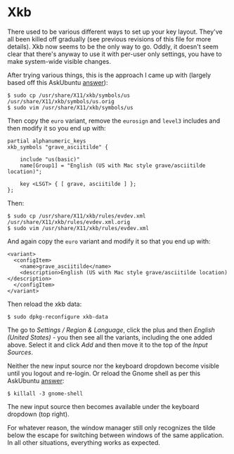 Xkb
===

There used to be various different ways to set up your key layout. They've all been killed off gradually (see previous revisions of this file for more details). Xkb now seems to be the only way to go. Oddly, it doesn't seem clear that there's anyway to use it with per-user only settings, you have to make system-wide visible changes.

After trying various things, this is the approach I came up with (largely based off this AskUbuntu [answer](https://askubuntu.com/a/483026)):

    $ sudo cp /usr/share/X11/xkb/symbols/us /usr/share/X11/xkb/symbols/us.orig
    $ sudo vim /usr/share/X11/xkb/symbols/us

Then copy the `euro` variant, remove the `eurosign` and `level3` includes and then modify it so you end up with:

    partial alphanumeric_keys
    xkb_symbols "grave_asciitilde" {

        include "us(basic)"
        name[Group1] = "English (US with Mac style grave/asciitilde location)";

        key <LSGT> { [ grave, asciitilde ] };
    };

Then:

    $ sudo cp /usr/share/X11/xkb/rules/evdev.xml /usr/share/X11/xkb/rules/evdev.xml.orig
    $ sudo vim /usr/share/X11/xkb/rules/evdev.xml

And again copy the `euro` variant and modify it so that you end up with:

    <variant>
      <configItem>
        <name>grave_asciitilde</name>
        <description>English (US with Mac style grave/asciitilde location)</description>
      </configItem>
    </variant>

Then reload the xkb data:

    $ sudo dpkg-reconfigure xkb-data

The go to _Settings / Region & Language_, click the plus and then _English (United States)_ - you then see all the variants, including the one added above. Select it and click _Add_ and then move it to the top of the _Input Sources_.

Neither the new input source nor the keyboard dropdown become visible until you logout and re-login. Or reload the Gnome shell as per this AskUbuntu [answer](https://askubuntu.com/a/814336):

    $ killall -3 gnome-shell

The new input source then becomes available under the keyboard dropdown (top right).

For whatever reason, the window manager still only recognizes the tilde below the escape for switching between windows of the same application. In all other situations, everything works as expected.
